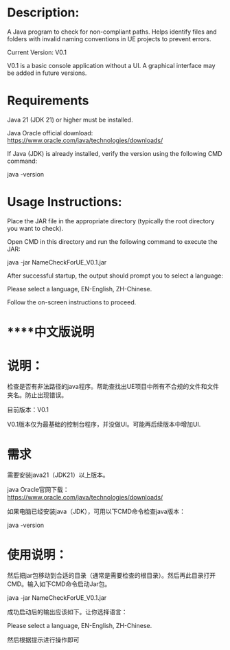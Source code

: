 # Description:
A Java program to check for non-compliant paths. Helps identify files and folders with invalid naming conventions in UE projects to prevent errors.

Current Version: V0.1

V0.1 is a basic console application without a UI. A graphical interface may be added in future versions.

# Requirements
Java 21 (JDK 21) or higher must be installed.

Java Oracle official download: https://www.oracle.com/java/technologies/downloads/

If Java (JDK) is already installed, verify the version using the following CMD command:

java -version

# Usage Instructions:
Place the JAR file in the appropriate directory (typically the root directory you want to check).

Open CMD in this directory and run the following command to execute the JAR:

java -jar NameCheckForUE_V0.1.jar

After successful startup, the output should prompt you to select a language:

Please select a language, EN-English, ZH-Chinese.

Follow the on-screen instructions to proceed.

# **************************中文版说明**********************
# 说明：
检查是否有非法路径的java程序。帮助查找出UE项目中所有不合规的文件和文件夹名。防止出现错误。

目前版本：V0.1

V0.1版本仅为最基础的控制台程序，并没做UI。可能再后续版本中增加UI.

# 需求
需要安装java21（JDK21）以上版本。

java Oracle官网下载：https://www.oracle.com/java/technologies/downloads/

如果电脑已经安装java（JDK），可用以下CMD命令检查java版本：

java -version

# 使用说明：

然后把jar包移动到合适的目录（通常是需要检查的根目录）。然后再此目录打开CMD。输入如下CMD命令启动Jar包。

java -jar NameCheckForUE_V0.1.jar


成功启动后的输出应该如下。让你选择语言：

Please select a language, EN-English, ZH-Chinese.

然后根据提示进行操作即可